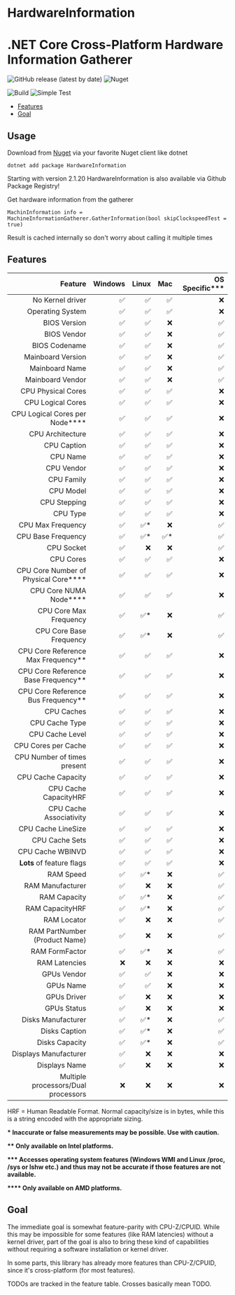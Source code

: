 # HardwareInformation
.NET Core Cross-Platform Hardware Information Gatherer
================

![GitHub release (latest by date)](https://img.shields.io/github/v/release/L3tum/HardwareInformation?style=flat-square)
![Nuget](https://img.shields.io/nuget/v/HardwareInformation?style=flat-square)

![Build](https://github.com/L3tum/HardwareInformation/workflows/.NET%20Core%20CI/badge.svg?style=flat-square)
![Simple Test](https://github.com/L3tum/HardwareInformation/workflows/.NET%20Core%20Simple%20Test/badge.svg?style=flat-square)

  - [Features](#features)
  - [Goal](#goal)
  
## Usage

Download from [Nuget](https://www.nuget.org/packages/HardwareInformation/) via your favorite Nuget client like dotnet

`dotnet add package HardwareInformation`

Starting with version 2.1.20 HardwareInformation is also available via Github Package Registry!

Get hardware information from the gatherer

`MachinInformation info = MachineInformationGatherer.GatherInformation(bool skipClockspeedTest = true)`

Result is cached internally so don't worry about calling it multiple times

## Features

| Feature| Windows | Linux | Mac | OS Specific***
| ----: | ---: |  ----: | ---: | ---: |
| No Kernel driver |  :white_check_mark:  | :white_check_mark: | :white_check_mark: | :x:
| Operating System |  :white_check_mark:  | :white_check_mark: | :white_check_mark: | :x:
| BIOS Version |  :white_check_mark: | :white_check_mark: | :x: | :white_check_mark:
| BIOS Vendor | :white_check_mark: | :white_check_mark: | :x: | :white_check_mark:
| BIOS Codename | :white_check_mark: | :white_check_mark: | :x: | :white_check_mark:
| Mainboard Version | :white_check_mark: | :white_check_mark: | :x: | :white_check_mark:
| Mainboard Name | :white_check_mark: | :white_check_mark: | :x: | :white_check_mark:
| Mainboard Vendor | :white_check_mark: | :white_check_mark: | :x: | :white_check_mark:
| CPU Physical Cores | :white_check_mark: | :white_check_mark: | :white_check_mark: | :x:
| CPU Logical Cores | :white_check_mark: | :white_check_mark: | :white_check_mark: | :x:
| CPU Logical Cores per Node**** | :white_check_mark: | :white_check_mark: | :white_check_mark: | :x:
| CPU Architecture | :white_check_mark: | :white_check_mark: | :white_check_mark: | :x:
| CPU Caption | :white_check_mark: | :white_check_mark: | :white_check_mark: | :x:
| CPU Name | :white_check_mark: | :white_check_mark: | :white_check_mark: | :x:
| CPU Vendor | :white_check_mark: | :white_check_mark: | :white_check_mark: | :x:
| CPU Family | :white_check_mark: | :white_check_mark: | :white_check_mark: | :x:
| CPU Model | :white_check_mark: | :white_check_mark: | :white_check_mark: | :x:
| CPU Stepping | :white_check_mark: | :white_check_mark: | :white_check_mark: | :x:
| CPU Type | :white_check_mark: | :white_check_mark: | :white_check_mark: | :x:
| CPU Max Frequency | :white_check_mark: | :white_check_mark:* | :x: | :white_check_mark:
| CPU Base Frequency | :white_check_mark: | :white_check_mark:* | :white_check_mark:* | :white_check_mark:
| CPU Socket | :white_check_mark: | :x: | :x: | :white_check_mark:
| CPU Cores | :white_check_mark: | :white_check_mark: | :white_check_mark: | :x:
| CPU Core Number of Physical Core**** | :white_check_mark: | :white_check_mark: | :white_check_mark: | :x:
| CPU Core NUMA Node**** | :white_check_mark: | :white_check_mark: | :white_check_mark: | :x:
| CPU Core Max Frequency | :white_check_mark: | :white_check_mark:* | :x: | :white_check_mark:
| CPU Core Base Frequency | :white_check_mark: | :white_check_mark:* | :x: | :white_check_mark:
| CPU Core Reference Max Frequency** | :white_check_mark: | :white_check_mark: | :white_check_mark: | :x:
| CPU Core Reference Base Frequency** | :white_check_mark: | :white_check_mark: | :white_check_mark: | :x:
| CPU Core Reference Bus Frequency** | :white_check_mark: | :white_check_mark: | :white_check_mark: | :x:
| CPU Caches | :white_check_mark: | :white_check_mark: | :white_check_mark: | :x:
| CPU Cache Type | :white_check_mark: | :white_check_mark: | :white_check_mark: | :x:
| CPU Cache Level | :white_check_mark: | :white_check_mark: | :white_check_mark: | :x:
| CPU Cores per Cache | :white_check_mark: | :white_check_mark: | :white_check_mark: | :x:
| CPU Number of times present | :white_check_mark: | :white_check_mark: | :white_check_mark: | :x:
| CPU Cache Capacity | :white_check_mark: | :white_check_mark: | :white_check_mark: | :x:
| CPU Cache CapacityHRF | :white_check_mark: | :white_check_mark: | :white_check_mark: | :x:
| CPU Cache Associativity | :white_check_mark: | :white_check_mark: | :white_check_mark: | :x:
| CPU Cache LineSize | :white_check_mark: | :white_check_mark: | :white_check_mark: | :x:
| CPU Cache Sets | :white_check_mark: | :white_check_mark: | :white_check_mark: | :x:
| CPU Cache WBINVD | :white_check_mark: | :white_check_mark: | :white_check_mark: | :x:
| **Lots** of feature flags | :white_check_mark: | :white_check_mark: | :white_check_mark: | :x:
| RAM Speed | :white_check_mark: | :white_check_mark:* | :x: | :white_check_mark:
| RAM Manufacturer | :white_check_mark: | :x: | :x: | :white_check_mark:
| RAM Capacity | :white_check_mark: | :white_check_mark:* | :x: | :white_check_mark:
| RAM CapacityHRF | :white_check_mark: | :white_check_mark:* | :x: | :white_check_mark:
| RAM Locator | :white_check_mark: | :x: | :x: | :white_check_mark:
| RAM PartNumber (Product Name) | :white_check_mark: | :x: | :x: | :white_check_mark:
| RAM FormFactor | :white_check_mark: | :white_check_mark:* | :x: | :white_check_mark:
| RAM Latencies | :x: | :x: | :x: | :x:
| GPUs Vendor | :white_check_mark: | :white_check_mark: | :x: | :x:
| GPUs Name | :white_check_mark: | :white_check_mark: | :x:| :x:
| GPUs Driver | :white_check_mark: | :x: | :x:| :x: | :white_check_mark:
| GPUs Status | :white_check_mark: | :x: | :x:| :x: | :white_check_mark:
| Disks Manufacturer | :white_check_mark: | :white_check_mark:* | :x: | :white_check_mark:
| Disks Caption | :white_check_mark: | :white_check_mark:* | :x: | :white_check_mark:
| Disks Capacity | :white_check_mark: | :white_check_mark:* | :x: | :white_check_mark:
| Displays Manufacturer | :white_check_mark: | :x: | :x:| :x: | :white_check_mark:
| Displays Name | :white_check_mark: | :x: | :x:| :x: | :white_check_mark:
| Multiple processors/Dual processors | :x: | :x: | :x:| :x:

HRF = Human Readable Format. Normal capacity/size is in bytes, while this is a string encoded with the appropriate sizing.

**\* Inaccurate or false measurements may be possible. Use with caution.**

**\*\* Only available on Intel platforms.**

**\*\*\* Accesses operating system features (Windows WMI and Linux /proc, /sys or lshw etc.) and thus may not be accurate if those features are not available.**

**\*\*\*\* Only available on AMD platforms.**

## Goal

The immediate goal is somewhat feature-parity with CPU-Z/CPUID. 
While this may be impossible for some features (like RAM latencies) without a kernel driver, part of the goal is
also to bring these kind of capabilities without requiring a software installation or kernel driver.

In some parts, this library has already more features than CPU-Z/CPUID, since it's cross-platform (for most features).

TODOs are tracked in the feature table. Crosses basically mean TODO.
